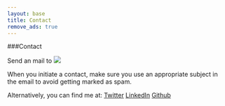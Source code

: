 ```yaml
---
layout: base
title: Contact
remove_ads: true
---
```

###Contact


Send an mail to <img src="/static/images/sayhi.png" />

When you initiate a contact, make sure you use an appropriate subject in the email to avoid getting marked as spam.

Alternatively, you can find me at:
<a href="https://twitter.com/Anup_Shinde" target="_blank_twitter" class="contact_extern"><i class="icon-twitter icon-2x"></i> Twitter</a>
<a href="https://in.linkedin.com/in/anupshinde" target="_blank_linkedin" class="contact_extern"><i class="icon-linkedin-sign icon-2x"></i> LinkedIn</a>
<a href="https://github.com/anupshinde" target="_blank_github" class="contact_extern"><i class="icon-github icon-2x"></i> Github</a>


